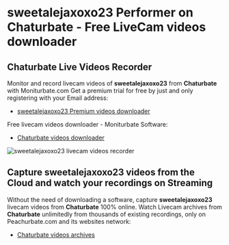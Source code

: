 # sweetalejaxoxo23 Performer on Chaturbate - Free LiveCam videos downloader

## Chaturbate Live Videos Recorder

Monitor and record livecam videos of **sweetalejaxoxo23** from **Chaturbate** with Moniturbate.com
Get a premium trial for free by just and only registering with your Email address:
* [sweetalejaxoxo23 Premium videos downloader](https://moniturbate.com/request-demo-licence-key.html)

Free livecam videos downloader - Moniturbate Software:
* [Chaturbate videos downloader](https://moniturbate.com/moniturbate-download-software.html)

![sweetalejaxoxo23 livecam videos recorder](https://peachurnet.com/templates/moniturbate-software.png)


## Capture sweetalejaxoxo23 videos from the Cloud and watch your recordings on Streaming

Without the need of downloading a software, capture **sweetalejaxoxo23** livecam videos from **Chaturbate** 100% online.
Watch Livecam archives from **Chaturbate** unlimitedly from thousands of existing recordings, only on Peachurbate.com and its websites network:
* [Chaturbate videos archives](https://peachurnet.com/)